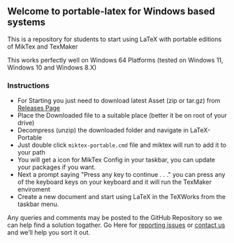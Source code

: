 ## Welcome to portable-latex for Windows based systems

This is a repository for students to start using LaTeX with portable editions of MikTex and TexMaker

This works perfectly well on Windows 64 Platforms (tested on Windows 11, Windows 10 and Windows 8.X)

### Instructions

- For Starting you just need to download latest Asset (zip or tar.gz) from [Releases Page](https://github.com/zoobiaameer/portable-latex/releases)
- Place the Downloaded file to a suitable place (better it be on root of your drive)
- Decompress (unzip) the downloaded folder and navigate in LaTeX-Portable
- Just double click `miktex-portable.cmd` file and miktex will run to add it to your path
- You will get a icon for MikTex Config in your taskbar, you can update your packages if you want.
- Next a prompt saying "Press any key to continue . . ." you can press any of the keyboard keys on your keyboard and it will run the TexMaker enviroment
- Create a new document and start using LaTeX in the TeXWorks from the taskbar menu.

Any queries and comments may be posted to the GitHub Repository so we can help find a solution togather.
Go Here for [reporting issues](https://github.com/zoobiaameer/portable-latex/issues) or [contact us](https://zoobia.khattak.info/) and we’ll help you sort it out.
